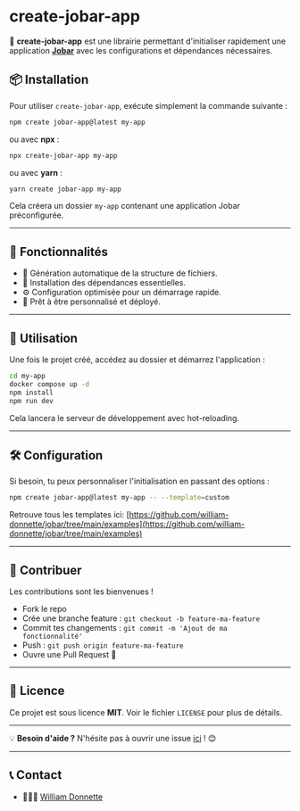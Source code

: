 # create-jobar-app

🚀 **create-jobar-app** est une librairie permettant d'initialiser rapidement une application [**Jobar**](https://github.com/william-donnette/jobar) avec les configurations et dépendances nécessaires.

## 📦 Installation

Pour utiliser `create-jobar-app`, exécute simplement la commande suivante :

```sh
npm create jobar-app@latest my-app
```

ou avec **npx** :

```sh
npx create-jobar-app my-app
```

ou avec **yarn** :

```sh
yarn create jobar-app my-app
```

Cela créera un dossier `my-app` contenant une application Jobar préconfigurée.

---

## 🎯 Fonctionnalités

-   📂 Génération automatique de la structure de fichiers.
-   📌 Installation des dépendances essentielles.
-   ⚙️ Configuration optimisée pour un démarrage rapide.
-   🔌 Prêt à être personnalisé et déployé.

---

## 🚀 Utilisation

Une fois le projet créé, accédez au dossier et démarrez l'application :

```sh
cd my-app
docker compose up -d
npm install
npm run dev
```

Cela lancera le serveur de développement avec hot-reloading.

---

## 🛠️ Configuration

Si besoin, tu peux personnaliser l'initialisation en passant des options :

```sh
npm create jobar-app@latest my-app -- --template=custom
```

Retrouve tous les templates ici: [https://github.com/william-donnette/jobar/tree/main/examples](https://github.com/william-donnette/jobar/tree/main/examples)

---

## 📝 Contribuer

Les contributions sont les bienvenues !

-   Fork le repo
-   Crée une branche feature : `git checkout -b feature-ma-feature`
-   Commit tes changements : `git commit -m 'Ajout de ma fonctionnalité'`
-   Push : `git push origin feature-ma-feature`
-   Ouvre une Pull Request 🚀

---

## 📄 Licence

Ce projet est sous licence **MIT**. Voir le fichier `LICENSE` pour plus de détails.

---

💡 **Besoin d'aide ?** N'hésite pas à ouvrir une issue [ici](https://gitlab.com/william-donnette/create-jobar-app/-/issues/new) ! 😊

---

## 📞 Contact

-   👨🏻‍💻 [William Donnette](https://william-donnette.dev/#contact)
